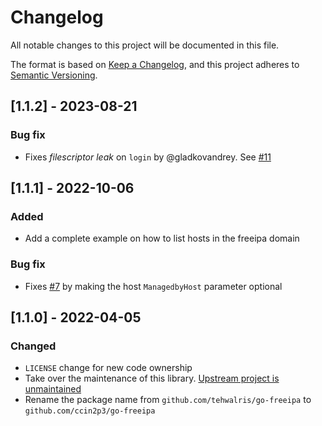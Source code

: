 # Changelog

All notable changes to this project will be documented in this file.

The format is based on [Keep a Changelog](https://keepachangelog.com/en/1.0.0/),
and this project adheres to [Semantic Versioning](https://semver.org/spec/v2.0.0.html).

## [1.1.2] - 2023-08-21

### Bug fix

* Fixes _filescriptor leak_ on `login` by @gladkovandrey. See [#11](https://github.com/ccin2p3/go-freeipa/pull/11)

## [1.1.1] - 2022-10-06

### Added

* Add a complete example on how to list hosts in the freeipa domain

### Bug fix

* Fixes [#7](https://github.com/ccin2p3/go-freeipa/issues/7) by making the host `ManagedbyHost` parameter optional

## [1.1.0] - 2022-04-05

### Changed

- `LICENSE` change for new code ownership
- Take over the maintenance of this library. [Upstream project is unmaintained](https://github.com/tehwalris/go-freeipa#unmaintained)
- Rename the package name from `github.com/tehwalris/go-freeipa` to `github.com/ccin2p3/go-freeipa`
